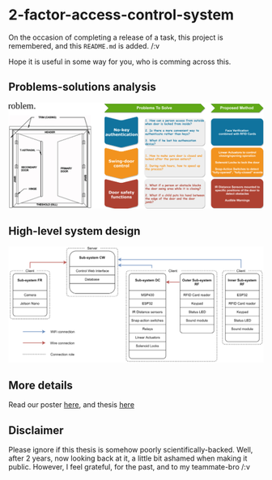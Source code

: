 # 2-factor-access-control-system

On the occasion of completing a release of a task, this project is remembered, and this `README.md` is added. /:v

Hope it is useful in some way for you, who is comming across this.

## Problems-solutions analysis
![](docs/problem_solution_analysis.png)

## High-level system design
![](docs/high_level_system_design.png)

## More details
Read our poster [here](docs/poster.pdf), and thesis [here](docs/thesis_2_factor_access_control.pdf)

## Disclaimer
Please ignore if this thesis is somehow poorly scientifically-backed. Well, after 2 years, now looking back at it, a little bit ashamed when making it public. However, I feel grateful, for the past, and to my teammate-bro /:v
